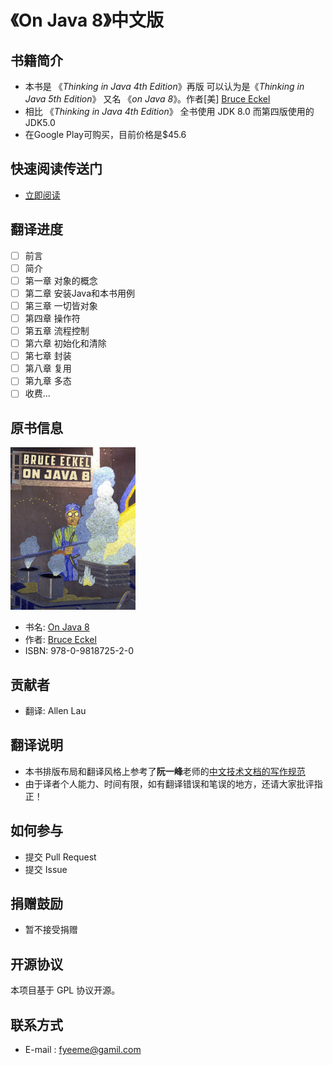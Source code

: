 # 《On Java 8》中文版

## 书籍简介

* 本书是 《*Thinking in Java 4th Edition*》再版 可以认为是《*Thinking in Java 5th Edition*》 又名 《*on Java 8*》。作者\[美\] [Bruce Eckel](https://github.com/BruceEckel)
* 相比 《*Thinking in Java 4th Edition*》 全书使用 JDK 8.0 而第四版使用的JDK5.0
* 在Google Play可购买，目前价格是$45.6
## 快速阅读传送门

- [立即阅读](https://fyeeme.github.io/OnJava8/)

## 翻译进度
- [ ] 前言 
- [ ] 简介 
- [ ] 第一章 对象的概念
- [ ] 第二章 安装Java和本书用例
- [ ] 第三章 一切皆对象
- [ ] 第四章 操作符
- [ ] 第五章 流程控制
- [ ] 第六章 初始化和清除
- [ ] 第七章 封装
- [ ] 第八章 复用
- [ ] 第九章 多态
- [ ] 收费...

## 原书信息

<img src="img/thumbnail.jpeg" width="200px" height="260px"  alt="thumbnail"/>

* 书名: [On Java 8](http://www.onjava8.com/)
* 作者: [Bruce Eckel](https://www.bruceeckel.com/) 
* ISBN: 978-0-9818725-2-0

## 贡献者

* 翻译: Allen Lau

## 翻译说明

* 本书排版布局和翻译风格上参考了**阮一峰**老师的[中文技术文档的写作规范](https://github.com/ruanyf/document-style-guide)
* 由于译者个人能力、时间有限，如有翻译错误和笔误的地方，还请大家批评指正！

## 如何参与

* 提交 Pull Request
* 提交 Issue


## 捐赠鼓励

* 暂不接受捐赠

## 开源协议

本项目基于 GPL 协议开源。

## 联系方式

* E-mail : <fyeeme@gamil.com>
